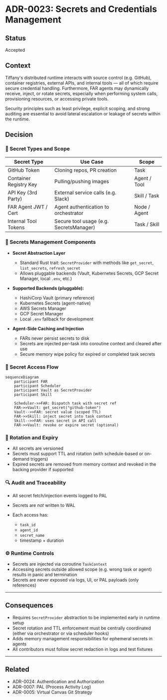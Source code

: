 # ADR-0023: Secrets and Credentials Management

## Status
Accepted

## Context
Tiffany's distributed runtime interacts with source control (e.g. GitHub), container registries, external APIs, and internal tools — all of which require secure credential handling. Furthermore, FAR agents may dynamically receive, inject, or rotate secrets, especially when performing system calls, provisioning resources, or accessing private tools.

Security principles such as least privilege, explicit scoping, and strong auditing are essential to avoid lateral escalation or leakage of secrets within the runtime.

## Decision

### 🔐 Secret Types and Scope

| Secret Type            | Use Case                                    | Scope          |
|------------------------|---------------------------------------------|----------------|
| GitHub Token           | Cloning repos, PR creation                  | Task           |
| Container Registry Key | Pulling/pushing images                      | Agent / Tool   |
| API Key (3rd Party)    | External service calls (e.g. Slack)         | Skill / Task   |
| FAR Agent JWT / Cert   | Agent authentication to orchestrator        | Node / Agent   |
| Internal Tool Tokens   | Secure tool usage (e.g. SecretsManager)     | Task / Skill   |

### 🔐 Secrets Management Components

- **Secret Abstraction Layer**
  - Standard Rust trait: `SecretProvider` with methods like `get_secret`, `list_secrets`, `refresh_secret`
  - Allows pluggable backends (Vault, Kubernetes Secrets, GCP Secret Manager, local `.env`, etc.)

- **Supported Backends (pluggable):**
  - HashiCorp Vault (primary reference)
  - Kubernetes Secrets (agent-native)
  - AWS Secrets Manager
  - GCP Secret Manager
  - Local `.env` fallback for development

- **Agent-Side Caching and Injection**
  - FARs never persist secrets to disk
  - Secrets are injected per-task into coroutine context and cleared after use
  - Secure memory wipe policy for expired or completed task secrets

### 🔐 Secret Access Flow

```mermaid
sequenceDiagram
    participant FAR
    participant Scheduler
    participant Vault as SecretProvider
    participant Skill

    Scheduler->>FAR: Dispatch task with secret ref
    FAR->>Vault: get_secret("github-token")
    Vault-->>FAR: secret value (scoped TTL)
    FAR->>Skill: inject secret into task context
    Skill-->>FAR: uses secret in API call
    FAR->>Vault: revoke or expire secret (optional)
````

### 🔐 Rotation and Expiry

* All secrets are versioned
* Secrets must support TTL and rotation (with schedule-based or on-demand triggers)
* Expired secrets are removed from memory context and revoked in the backing provider if supported

### 🔍 Audit and Traceability

* All secret fetch/injection events logged to PAL
* Secrets are *not* written to WAL
* Each access has:

    * `task_id`
    * `agent_id`
    * `secret_name`
    * timestamp + duration

### ⚙️ Runtime Controls

* Secrets are injected via coroutine `TaskContext`
* Accessing secrets outside allowed scope (e.g. wrong task or agent) results in panic and termination
* Secrets are never exposed via logs, UI, or PAL payloads (only references)

---

## Consequences

* Requires `SecretProvider` abstraction to be implemented early in runtime setup
* Secret rotation and TTL enforcement must be centrally coordinated (either via orchestrator or via scheduler hooks)
* Adds memory management responsibilities for ephemeral secrets in agents
* All contributors must follow secret redaction in logs and test fixtures

---

## Related

* ADR-0024: Authentication and Authorization
* ADR-0007: PAL (Process Activity Log)
* ADR-0005: Virtual Canvas Git Strategy


